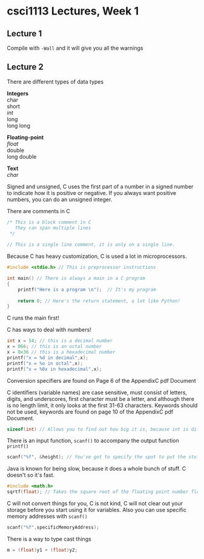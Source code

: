 # csci1113 Lectures, Week 1
## Lecture 1

Compile with ```-Wall``` and it will give you all the warnings

## Lecture 2

There are different types of data types  
   
**Integers**  
char  
short  
*int*  
long  
long long  
  
**Floating-point**  
*float*  
double  
long double  
  
**Text**  
*char*  
  
Signed and unsigned, C uses the first part of a number in a signed number to indicate how it is positive or negative. If you always want positive numbers, you can do an unsigned integer.
  
There are comments in C
```C
/* This is a block comment in C
   They can span multiple lines
 */
 
// This is a single line comment, it is only on a single line.
```
  
Because C has heavy customization, C is used a lot in microprocessors.
  

```C
#include <stdio.h> // This is preprocessor instructions

int main() // There is always a main in a C program
{
	printf("Here is a program \n");  // It's my program
	
	return 0; // Here's the return statement, a lot like Python!
}
```
  
C runs the main first!  
  
C has ways to deal with numbers!

```C
int x = 54; // this is a decimal number
x = 066; // this is an octal number
x = 0x36 // this is a hexadecimal number
printf("x = %d in decimal",x);
printf("x = %o in octal",x);
printf("x = %0x in hexadecimal",x);
```

Conversion specifiers are found on Page 6 of the AppendixC pdf Document  
  
C identifiers (variable names) are case sensitive, must consist of letters, digits, and underscores, first character must be a letter, and although there is no length limit, it only looks at the first 31-63 characters. Keywords should not be used, keywords are found on page 10 of the AppendixC pdf Document.  
  
```C
sizeof(int) // Allows you to find out how big it is, because int is different sizes on different computers
```
  
There is an input function, ```scanf()``` to accompany the output function ```printf()```
```C
scanf("%f", &height); // You've got to specify the spot to put the stuff
```
  
Java is known for being slow, because it does a whole bunch of stuff. C doesn't so it's fast.
  
```C
#include <math.h>
sqrtf(float); // Takes the square root of the floating point number float
```

C will not convert things for you, C is not kind, C will not clear out your storage before you start using it for variables. Also you can use specific memory addresses with ```scanf()```
  
```C
scanf("%f",specificMemoryAddress);
```

There is a way to type cast things
```C
m = (float)y1 + (float)y2;
```